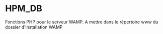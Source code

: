 # HPM_DB
Fonctions PHP pour le serveur WAMP. A mettre dans le répertoire www du dossier d'installation WAMP
